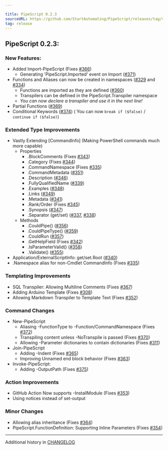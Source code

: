 ```yaml
---

title: PipeScript 0.2.3
sourceURL: https://github.com/StartAutomating/PipeScript/releases/tag/v0.2.3
tag: release
---
```

## PipeScript 0.2.3:

### New Features:

* Added Import-PipeScript (Fixes [#366](https://github.com/StartAutomating/PipeScript/issues/366))
  * Generating 'PipeScript.Imported' event on Import ([#371](https://github.com/StartAutomating/PipeScript/issues/371))
* Functions and Aliases can now be created in namespaces ([#329](https://github.com/StartAutomating/PipeScript/issues/329) and [#334](https://github.com/StartAutomating/PipeScript/issues/334))
  * Functions are imported as they are defined ([#360](https://github.com/StartAutomating/PipeScript/issues/360))
  * Transpilers can be defined in the PipeScript.Transpiler namespace
  * _You can now declare a transpiler and use it in the next line!_
* Partial Functions ([#369](https://github.com/StartAutomating/PipeScript/issues/369))
* Conditional Keywords ([#374](https://github.com/StartAutomating/PipeScript/issues/374)) ( You can now `break if ($false)` / `continue if ($false)`)

### Extended Type Improvements

* Vastly Extending [CommandInfo] (Making PowerShell commands much more capable)
  * Properties
    * .BlockComments (Fixes [#343](https://github.com/StartAutomating/PipeScript/issues/343))    
    * .Category (Fixes [#344](https://github.com/StartAutomating/PipeScript/issues/344))
    * .CommandNamespace (Fixes [#335](https://github.com/StartAutomating/PipeScript/issues/335))
    * .CommandMetadata ([#351](https://github.com/StartAutomating/PipeScript/issues/351))
    * .Description ([#346](https://github.com/StartAutomating/PipeScript/issues/346))  
    * .FullyQualifiedName ([#339](https://github.com/StartAutomating/PipeScript/issues/339))    
    * .Examples ([#348](https://github.com/StartAutomating/PipeScript/issues/348))
    * .Links ([#349](https://github.com/StartAutomating/PipeScript/issues/349))
    * .Metadata ([#341](https://github.com/StartAutomating/PipeScript/issues/341))
    * .Rank/Order (Fixes [#345](https://github.com/StartAutomating/PipeScript/issues/345))
    * .Synopsis ([#347](https://github.com/StartAutomating/PipeScript/issues/347))    
    * .Separator (get/set) ([#337](https://github.com/StartAutomating/PipeScript/issues/337), [#338](https://github.com/StartAutomating/PipeScript/issues/338))
  * Methods
    * .CouldPipe() ([#356](https://github.com/StartAutomating/PipeScript/issues/356))      
    * .CouldPipeType() ([#359](https://github.com/StartAutomating/PipeScript/issues/359))
    * .CouldRun ([#357](https://github.com/StartAutomating/PipeScript/issues/357))
    * .GetHelpField (Fixes [#342](https://github.com/StartAutomating/PipeScript/issues/342))
    * .IsParameterValid() ([#358](https://github.com/StartAutomating/PipeScript/issues/358))  
    * .Validate() ([#355](https://github.com/StartAutomating/PipeScript/issues/355))
* Application/ExternalScriptInfo: get/set.Root ([#340](https://github.com/StartAutomating/PipeScript/issues/340))
* .Namespace alias for non-Cmdlet CommandInfo (Fixes [#335](https://github.com/StartAutomating/PipeScript/issues/335)) 
    
### Templating Improvements

* SQL Transpiler:  Allowing Multiline Comments (Fixes [#367](https://github.com/StartAutomating/PipeScript/issues/367))
* Adding Arduino Template (Fixes [#308](https://github.com/StartAutomating/PipeScript/issues/308))
* Allowing Markdown Transpiler to Template Text (Fixes [#352](https://github.com/StartAutomating/PipeScript/issues/352))

### Command Changes

* New-PipeScript
  * Aliasing -FunctionType to -Function/CommandNamespace (Fixes [#372](https://github.com/StartAutomating/PipeScript/issues/372))
  * Transpiling content unless -NoTranspile is passed (Fixes [#370](https://github.com/StartAutomating/PipeScript/issues/370))
  * Allowing -Parameter dictionaries to contain dictionaries (Fixes [#311](https://github.com/StartAutomating/PipeScript/issues/311))
* Join-PipeScript
  * Adding -Indent (Fixes [#365](https://github.com/StartAutomating/PipeScript/issues/365))
  * Improving Unnamed end block behavior (Fixes [#363](https://github.com/StartAutomating/PipeScript/issues/363))
* Invoke-PipeScript:
  * Adding -OutputPath (Fixes [#375](https://github.com/StartAutomating/PipeScript/issues/375))

### Action Improvements

* GitHub Action Now supports -InstallModule (Fixes [#353](https://github.com/StartAutomating/PipeScript/issues/353))
* Using notices instead of set-output

### Minor Changes

* Allowing alias inheritance (Fixes [#364](https://github.com/StartAutomating/PipeScript/issues/364))
* PipeScript.FunctionDefinition: Supporting Inline Parameters (Fixes [#354](https://github.com/StartAutomating/PipeScript/issues/354))

---
            
Additional history in [CHANGELOG](https://pipescript.start-automating.com/CHANGELOG)
